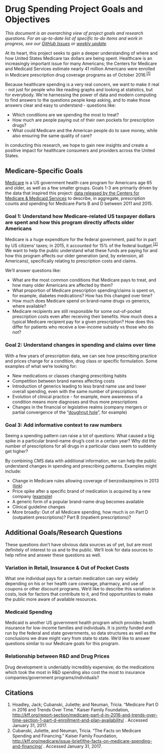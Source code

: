 # Drug Spending Project Goals and Objectives

*This document is an overarching view of project goals and research questions. For an up-to-date list of specific to-do items and work in progress, see our [GitHub Issues](https://github.com/Data4Democracy/drug-spending/issues) or [weekly update](https://docs.google.com/document/d/1azJZBPo9438ZOc73Gq2_AWbciKXgwBXiJk5gUAwGA0c/edit).*

At its heart, this project seeks to gain a deeper understanding of where and how United States Medicare tax dollars are being spent. Healthcare is an increasingly important issue for many Americans; the Centers for Medicare and Medicaid Services estimate nearly 41 million Americans were enrolled in Medicare prescription drug coverage programs as of October 2016.<sup>[[1]](#citations)</sup>

Because healthcare spending is a very real concern, we want to make it real - not just for people who like reading graphs and looking at statistics, but for everybody. We're harnessing the power of data and modern computing to find answers to the questions people keep asking, and to make those answers clear and easy to understand - questions like:

- Which conditions are we spending the most to treat?
- How much are people paying out of their own pockets for prescription drugs?
- What could Medicare and the American people do to save money, while also ensuring the same quality of care?

In conducting this research, we hope to gain new insights and create a positive impact for healthcare consumers and providers across the United States.

## Medicare-Specific Goals

[Medicare](https://en.wikipedia.org/wiki/Medicare_(United_States)) is a US government health care program for Americans age 65 and older, as well as a few smaller groups. Goals 1-3 are primarily driven by the data that inspired this project: [data released by the Centers for Medicare & Medicaid Services](https://www.cms.gov/Research-Statistics-Data-and-Systems/Statistics-Trends-and-Reports/Information-on-Prescription-Drugs/2015MedicareData.html) to describe, in aggregate, prescription counts and spending for Medicare Parts B and D between 2011 and 2015.

### Goal 1: Understand how Medicare-related US taxpayer dollars are spent and how this program directly affects older Americans

Medicare is a huge expenditure for the federal government, paid for in part by US citizens’ taxes; in 2015, it accounted for 15% of the federal budget.<sup>[[2]](#citations)</sup> We want to help the public understand what these funds are paying for and how this program affects our older generation (and, by extension, all Americans), specifically relating to prescription costs and claims.

We’ll answer questions like:

- What are the most common conditions that Medicare pays to treat, and how many older Americans are affected by them?
- What proportion of Medicare prescription spending/claims is spent on, for example, diabetes medications? How has this changed over time?
- How much does Medicare spend on brand-name drugs vs generics, where available?
- Medicare recipients are still responsible for some out-of-pocket prescription costs even after receiving their benefits. How much does a typical Medicare recipient pay for a given prescription? How does this differ for patients who receive a low-income subsidy vs those who do not?

### Goal 2: Understand changes in spending and claims over time

With a few years of prescription data, we can see how prescribing practice and prices change for a condition, drug class or specific formulation. Some examples of what we’re looking for:

- New medications or classes changing prescribing habits
- Competition between brand names affecting costs
- Introduction of generics leading to less brand name use and lower overall spending, even with the same number of prescriptions
- Evolution of clinical practice - for example, more awareness of a condition means more diagnoses and thus more prescriptions
- Changes in the financial or legislative realms (company mergers or partial convergence of the “[doughnut hole](https://en.wikipedia.org/wiki/Medicare_Part_D_coverage_gap)”, for example)

### Goal 3: Add informative context to raw numbers

Seeing a spending pattern can raise a lot of questions: What caused a big spike in a particular brand-name drug’s cost in a certain year? Why did the number of prescriptions for all drugs in a particular class seem to suddenly get higher?

By combining CMS data with additional information, we can help the public understand changes in spending and prescribing patterns. Examples might include:

- Change in Medicare rules allowing coverage of benzodiazepines in 2013 ([link](https://www.propublica.org/article/medicare-paid-for-nearly-40-million-tranquilizer-prescriptions-in-2013))
- Price spike after a specific brand of medication is acquired by a new company ([example](https://www.nytimes.com/2015/10/05/business/valeants-drug-price-strategy-enriches-it-but-infuriates-patients-and-lawmakers.html?_r=0))
- A generic form of a popular brand-name drug becomes available
- Clinical guideline changes
- More broadly: Out of all Medicare spending, how much is on Part D (outpatient prescriptions)? Part B (inpatient prescriptions)?

## Additional Goals/Research Questions

These questions don’t have obvious data sources as of yet, but are most definitely of interest to us and to the public. We’ll look for data sources to help refine and answer these questions as well.

### Variation in Retail, Insurance & Out of Pocket Costs
What one individual pays for a certain medication can vary widely depending on his or her health care coverage, pharmacy, and use of coupons or other discount programs. We’d like to describe this variation in costs, look for factors that contribute to it, and find opportunities to make the public more aware of available resources.

### Medicaid Spending

Medicaid is another US government health program which provides health insurance for low-income families and individuals. It is jointly funded and run by the federal and state governments, so data structures as well as the conclusions we draw might vary from state to state. We’d like to answer questions similar to our Medicare goals for this program.

### Relationship between R&D and Drug Prices

Drug development is undeniably incredibly expensive; do the medications which took the most in R&D spending also cost the most to insurance companies/government programs/individuals?

## <a name="citations"></a>Citations

1. Hoadley, Jack; Cubanski, Juliette; and Neuman, Tricia. “Medicare Part D in 2016 and Trends Over Time.” Kaiser Family Foundation, http://kff.org/report-section/medicare-part-d-in-2016-and-trends-over-time-section-1-part-d-enrollment-and-plan-availability/ . Accessed January 31, 2017.
2. Cubanski, Juliette, and Neuman, Tricia. “The Facts on Medicare Spending and Financing.” Kaiser Family Foundation, http://kff.org/medicare/issue-brief/the-facts-on-medicare-spending-and-financing/ . Accessed January 31, 2017.
